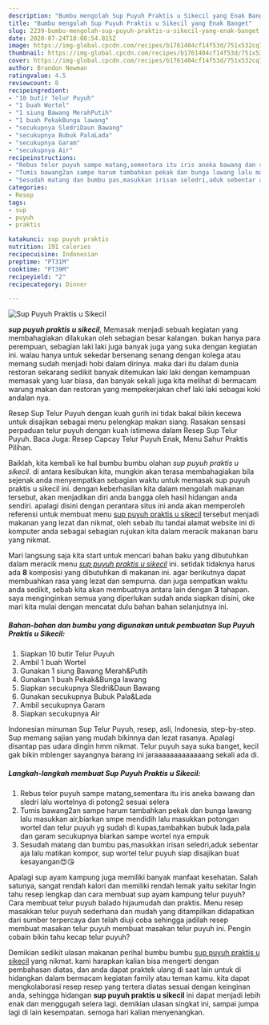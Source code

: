 ```yaml
---
description: "Bumbu mengolah Sup Puyuh Praktis u Sikecil yang Enak Banget"
title: "Bumbu mengolah Sup Puyuh Praktis u Sikecil yang Enak Banget"
slug: 2239-bumbu-mengolah-sup-puyuh-praktis-u-sikecil-yang-enak-banget
date: 2020-07-24T18:08:54.815Z
image: https://img-global.cpcdn.com/recipes/b1761404cf14f53d/751x532cq70/sup-puyuh-praktis-u-sikecil-foto-resep-utama.jpg
thumbnail: https://img-global.cpcdn.com/recipes/b1761404cf14f53d/751x532cq70/sup-puyuh-praktis-u-sikecil-foto-resep-utama.jpg
cover: https://img-global.cpcdn.com/recipes/b1761404cf14f53d/751x532cq70/sup-puyuh-praktis-u-sikecil-foto-resep-utama.jpg
author: Brandon Newman
ratingvalue: 4.5
reviewcount: 8
recipeingredient:
- "10 butir Telur Puyuh"
- "1 buah Wortel"
- "1 siung Bawang MerahPutih"
- "1 buah PekakBunga lawang"
- "secukupnya SledriDaun Bawang"
- "secukupnya Bubuk PalaLada"
- "secukupnya Garam"
- "secukupnya Air"
recipeinstructions:
- "Rebus telor puyuh sampe matang,sementara itu iris aneka bawang dan sledri lalu wortelnya di potong2 sesuai selera"
- "Tumis bawang2an sampe harum tambahkan pekak dan bunga lawang lalu masukkan air,biarkan smpe mendidih lalu masukkan potongan wortel dan telur puyuh yg sudah di kupas,tambahkan bubuk lada,pala dan garam secukupnya biarkan sampe wortel nya empuk"
- "Sesudah matang dan bumbu pas,masukkan irisan seledri,aduk sebentar aja lalu matikan kompor, sup wortel telur puyuh siap disajikan buat kesayangan😍😘"
categories:
- Resep
tags:
- sup
- puyuh
- praktis

katakunci: sup puyuh praktis 
nutrition: 191 calories
recipecuisine: Indonesian
preptime: "PT31M"
cooktime: "PT39M"
recipeyield: "2"
recipecategory: Dinner

---
```



![Sup Puyuh Praktis u Sikecil](https://img-global.cpcdn.com/recipes/b1761404cf14f53d/751x532cq70/sup-puyuh-praktis-u-sikecil-foto-resep-utama.jpg)

<b><i>sup puyuh praktis u sikecil</i></b>, Memasak menjadi sebuah kegiatan yang membahagiakan dilakukan oleh sebagian besar kalangan. bukan hanya para perempuan, sebagian laki laki juga banyak juga yang suka dengan kegiatan ini. walau hanya untuk sekedar bersenang senang dengan kolega atau memang sudah menjadi hobi dalam dirinya. maka dari itu dalam dunia restoran sekarang sedikit banyak ditemukan laki laki dengan kemampuan memasak yang luar biasa, dan banyak sekali juga kita melihat di bermacam warung makan dan restoran yang mempekerjakan chef laki laki sebagai koki andalan nya.

Resep Sup Telur Puyuh dengan kuah gurih ini tidak bakal bikin kecewa untuk disajikan sebagai menu pelengkap makan siang. Rasakan sensasi perpaduan telur puyuh dengan kuah istimewa dalam Resep Sup Telur Puyuh. Baca Juga: Resep Capcay Telur Puyuh Enak, Menu Sahur Praktis Pilihan.

Baiklah, kita kembali ke hal bumbu bumbu olahan <i>sup puyuh praktis u sikecil</i>. di antara kesibukan kita, mungkin akan terasa membahagiakan bila sejenak anda menyempatkan sebagian waktu untuk memasak sup puyuh praktis u sikecil ini. dengan keberhasilan kita dalam mengolah makanan tersebut, akan menjadikan diri anda bangga oleh hasil hidangan anda sendiri. apalagi disini dengan perantara situs ini anda akan memperoleh referensi untuk membuat menu <u>sup puyuh praktis u sikecil</u> tersebut menjadi makanan yang lezat dan nikmat, oleh sebab itu tandai alamat website ini di komputer anda sebagai sebagian rujukan kita dalam meracik makanan baru yang nikmat.


Mari langsung saja kita start untuk mencari bahan baku yang dibutuhkan dalam meracik menu <u><i>sup puyuh praktis u sikecil</i></u> ini. setidak tidaknya harus ada <b>8</b> komposisi yang dibutuhkan di makanan ini. agar berikutnya dapat membuahkan rasa yang lezat dan sempurna. dan juga sempatkan waktu anda sedikit, sebab kita akan membuatnya antara lain dengan <b>3</b> tahapan. saya menginginkan semua yang diperlukan sudah anda siapkan disini, oke mari kita mulai dengan mencatat dulu bahan bahan selanjutnya ini.

<!--inarticleads1-->

##### Bahan-bahan dan bumbu yang digunakan untuk pembuatan Sup Puyuh Praktis u Sikecil:

1. Siapkan 10 butir Telur Puyuh
1. Ambil 1 buah Wortel
1. Gunakan 1 siung Bawang Merah&amp;Putih
1. Gunakan 1 buah Pekak&amp;Bunga lawang
1. Siapkan secukupnya Sledri&amp;Daun Bawang
1. Gunakan secukupnya Bubuk Pala&amp;Lada
1. Ambil secukupnya Garam
1. Siapkan secukupnya Air


Indonesian minuman Sup Telur Puyuh, resep, asli, Indonesia, step-by-step. Sup memang sajian yang mudah bikinnya dan lezat rasanya. Apalagi disantap pas udara dingin hmm nikmat. Telur puyuh saya suka banget, kecil gak bikin mblenger sayangnya barang ini jaraaaaaaaaaaaaang sekali ada di. 

<!--inarticleads2-->

##### Langkah-langkah membuat Sup Puyuh Praktis u Sikecil:

1. Rebus telor puyuh sampe matang,sementara itu iris aneka bawang dan sledri lalu wortelnya di potong2 sesuai selera
1. Tumis bawang2an sampe harum tambahkan pekak dan bunga lawang lalu masukkan air,biarkan smpe mendidih lalu masukkan potongan wortel dan telur puyuh yg sudah di kupas,tambahkan bubuk lada,pala dan garam secukupnya biarkan sampe wortel nya empuk
1. Sesudah matang dan bumbu pas,masukkan irisan seledri,aduk sebentar aja lalu matikan kompor, sup wortel telur puyuh siap disajikan buat kesayangan😍😘


Apalagi sup ayam kampung juga memiliki banyak manfaat kesehatan. Salah satunya, sangat rendah kalori dan memiliki rendah lemak yaitu sekitar Ingin tahu resep lengkap dan cara membuat sup ayam kampung telur puyuh? Cara membuat telur puyuh balado hijaumudah dan praktis. Menu resep masakkan telur puyuh sederhana dan mudah yang ditampilkan didapatkan dari sumber terpercaya dan telah diuji coba sehingga jadilah resep membuat masakan telur puyuh membuat masakan telur puyuh ini. Pengin cobain bikin tahu kecap telur puyuh? 

Demikian sedikit ulasan makanan perihal bumbu bumbu <u>sup puyuh praktis u sikecil</u> yang nikmat. kami harapkan kalian bisa mengerti dengan pembahasan diatas, dan anda dapat praktek ulang di saat lain untuk di hidangkan dalam bermacam kegiatan family atau teman kamu. kita dapat mengkolaborasi resep resep yang tertera diatas sesuai dengan keinginan anda, sehingga hidangan <b>sup puyuh praktis u sikecil</b> ini dapat menjadi lebih enak dan menggugah selera lagi. demikian ulasan singkat ini, sampai jumpa lagi di lain kesempatan. semoga hari kalian menyenangkan.
